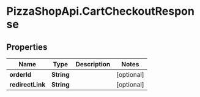 # PizzaShopApi.CartCheckoutResponse

## Properties

Name | Type | Description | Notes
------------ | ------------- | ------------- | -------------
**orderId** | **String** |  | [optional] 
**redirectLink** | **String** |  | [optional] 


